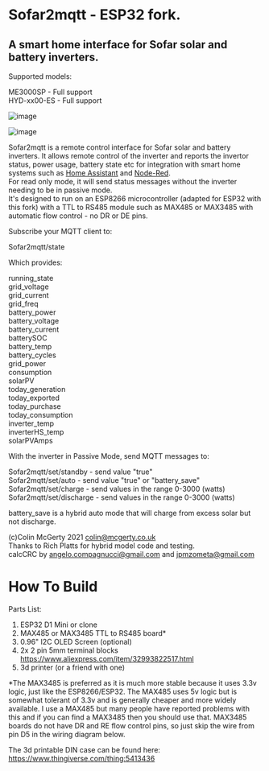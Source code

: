 # Sofar2mqtt - ESP32 fork.
## A smart home interface for Sofar solar and battery inverters.

Supported models:  

ME3000SP - Full support  
HYD-xx00-ES - Full support

![image](https://user-images.githubusercontent.com/43951291/174405916-3ef3bff7-4cb5-4531-b8f7-9626383aeffe.png)

![image](https://user-images.githubusercontent.com/43951291/174405772-b194db91-e26b-4341-960b-4e7e2e368873.png)


Sofar2mqtt is a remote control interface for Sofar solar and battery inverters.
It allows remote control of the inverter and reports the invertor status, power usage, battery state etc for integration with smart home systems such as [Home Assistant](https://www.home-assistant.io/) and [Node-Red](https://nodered.org/).  
For read only mode, it will send status messages without the inverter needing to be in passive mode.  
It's designed to run on an ESP8266 microcontroller (adapted for ESP32 with this fork) with a TTL to RS485 module such as MAX485 or MAX3485 with automatic flow control - no DR or DE pins.

Subscribe your MQTT client to:

Sofar2mqtt/state

Which provides:

running_state  
grid_voltage  
grid_current  
grid_freq  
battery_power  
battery_voltage  
battery_current  
batterySOC  
battery_temp  
battery_cycles  
grid_power  
consumption  
solarPV  
today_generation  
today_exported  
today_purchase  
today_consumption  
inverter_temp  
inverterHS_temp  
solarPVAmps  

With the inverter in Passive Mode, send MQTT messages to:

Sofar2mqtt/set/standby   - send value "true"  
Sofar2mqtt/set/auto   - send value "true" or "battery_save"  
Sofar2mqtt/set/charge   - send values in the range 0-3000 (watts)  
Sofar2mqtt/set/discharge   - send values in the range 0-3000 (watts) 

battery_save is a hybrid auto mode that will charge from excess solar but not discharge.

(c)Colin McGerty 2021 colin@mcgerty.co.uk  
Thanks to Rich Platts for hybrid model code and testing.  
calcCRC by angelo.compagnucci@gmail.com and jpmzometa@gmail.com

# How To Build

Parts List:
1. ESP32 D1 Mini or clone
2. MAX485 or MAX3485 TTL to RS485 board*
3. 0.96" I2C OLED Screen (optional)
4. 2x 2 pin 5mm terminal blocks https://www.aliexpress.com/item/32993822517.html
5. 3d printer (or a friend with one)

*The MAX3485 is preferred as it is much more stable because it uses 3.3v logic, just like the ESP8266/ESP32. The MAX485 uses 5v logic but is somewhat tolerant of 3.3v and is generally cheaper and more widely available. I use a MAX485 but many people have reported problems with this and if you can find a MAX3485 then you should use that. MAX3485 boards do not have DR and RE flow control pins, so just skip the wire from pin D5 in the wiring diagram below.

The 3d printable DIN case can be found here:
https://www.thingiverse.com/thing:5413436
